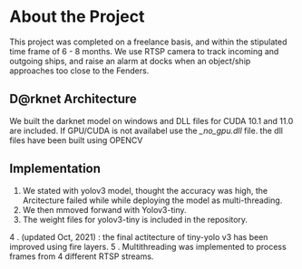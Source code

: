 # About the Project

  This project was completed on a freelance basis, and within the stipulated time frame of 6 - 8 months.
  We use RTSP camera to track incoming and outgoing ships, and raise an alarm at docks when an object/ship approaches too close to the Fenders.

## D@rknet Architecture
We built the darknet model on windows and DLL files for CUDA 10.1 and 11.0 are included.
If GPU/CUDA is not availabel use the *_no_gpu.dll* file. the dll files have been built using OPENCV

## Implementation
1. We stated with yolov3 model, thought the accuracy was high, the Arcitecture failed while while deploying the model as multi-threading.
2. We then mmoved forwand with Yolov3-tiny.
3. The weight files for yolov3-tiny is included in the repository.

4 . (updated Oct, 2021) : the final actitecture of tiny-yolo v3 has been improved using fire layers.
5 . Multithreading was implemented to process frames from 4 different RTSP streams.
